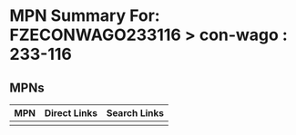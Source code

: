



# MPN Summary For: FZECONWAGO233116 > con-wago : 233-116

## MPNs
  

|MPN|Direct Links|Search Links|
| :--- | :--- | :--- |
||||
